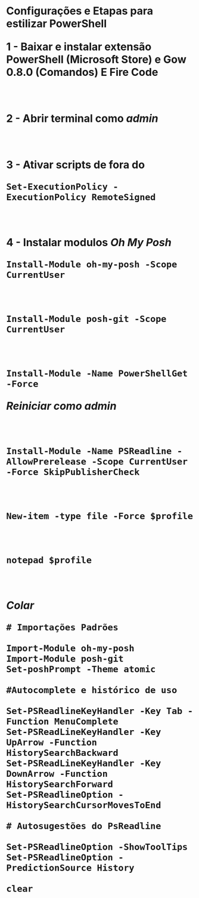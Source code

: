 <h1>Configurações e Etapas para estilizar PowerShell

<br>

1 - Baixar e instalar extensão PowerShell (Microsoft Store) e Gow 0.8.0 (Comandos) E Fire Code

<br>

2 - Abrir terminal como _admin_

<br>

3 - Ativar scripts de fora do

    Set-ExecutionPolicy -ExecutionPolicy RemoteSigned

<br>

4 - Instalar modulos _Oh My Posh_

    Install-Module oh-my-posh -Scope CurrentUser

<br>

    Install-Module posh-git -Scope CurrentUser

<br>

    Install-Module -Name PowerShellGet -Force

_Reiniciar como admin_

<br>

    Install-Module -Name PSReadline -AllowPrerelease -Scope CurrentUser -Force SkipPublisherCheck

<br>

    New-item -type file -Force $profile

<br>

    notepad $profile

<br>

_Colar_

    # Importações Padrões

    Import-Module oh-my-posh
    Import-Module posh-git
    Set-poshPrompt -Theme atomic

    #Autocomplete e histórico de uso

    Set-PSReadlineKeyHandler -Key Tab -Function MenuComplete
    Set-PSReadLineKeyHandler -Key UpArrow -Function HistorySearchBackward
    Set-PSReadLineKeyHandler -Key DownArrow -Function HistorySearchForward
    Set-PSReadlineOption -HistorySearchCursorMovesToEnd

    # Autosugestões do PsReadline

    Set-PSReadlineOption -ShowToolTips
    Set-PSReadlineOption -PredictionSource History

    clear

